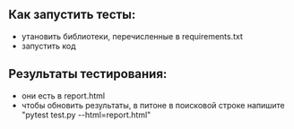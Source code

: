 ## Как запустить тесты:
- утановить библиотеки, перечисленные в requirements.txt
- запустить код
## Результаты тестирования:
- они есть в report.html
- чтобы обновить результаты, в питоне в поисковой строке напишите "pytest  test.py --html=report.html"
